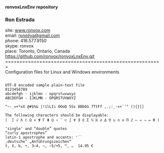 #### ronvoxLnxEnv repository

### Ron Estrada
site:   www.ronvox.com <br>
email:  ronoliva@gmail.com\
phone:  416.577.9150\
skype:  ronvox\
place:  Toronto, Ontario, Canada\
https://github.com/ronvox/ronvoxLnxEnv.git <br>
=======================================================\
Configuration files for Linux and Windows environments

```

UTF-8 encoded sample plain-text file
0123456789
abcdefgh - ijklmn - opqrstuvwxyz
ABCDEFGH - IJKLMN - OPQRSTUVWXYZ

^~-_=+*xX @#$%& |!1lLIi 0OoD 5Ss 8Bb6G 7TtFf ,.;:_-=+`'" (){}[]

The following characters should be displayable:
(  Ξ √ Λ ℂ Ω × Ψ Γ Φ ℚ ∘ ˘ ⊂ ∫ ∀ ∃ ∈ Σ ℕ ℝ ∂ Δ ∇ ∪ ∩ ℵ Π ℤ ⇐ ⇔ ⇒ ↦ Θ )

‘single’ and “double” quotes
“curly apostrophes”
latin-1 apostrophe and accents: '´`
‚deutsche‘ „Anführungszeichen“
†, ‡, ‰, •, 3–4, —, −5/+5, ™, …  14.95 €

```
